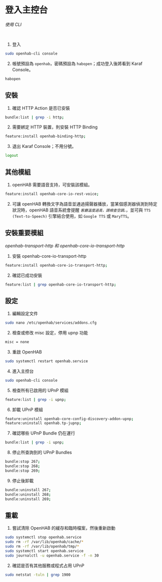 # 登入主控台

_使用 CLI_

<br>

1. 登入

```bash
sudo openhab-cli console
```

2. 帳號預設為 `openhab`，密碼預設為 `habopen`；成功登入後將看到 Karaf Console。

```bash
habopen
```

## 安裝

1. 確認 HTTP Action 是否已安裝

```bash
bundle:list | grep -i http;
```

2. 需要綁定 HTTP 裝置，則安裝 HTTP Binding

```bash
feature:install openhab-binding-http;
```

3. 退出 Karaf Console；不用分號。

```bash
logout
```

## 其他模組

1. openHAB 需要語音支持，可安裝該模組。

```bash
feature:install openhab-core-io-rest-voice;
```

2. 可讓 openHAB 轉換文字為語音並通過揚聲器播放，當某個感測器偵測到特定狀況時，openHAB 語音系統會提醒 _`客廳溫度過高，請檢查空調。`_，並可與 `TTS (Text-to-Speech)` 引擎結合使用，如 `Google TTS` 或 `MaryTTS`。

## 安裝重要模組

_openhab-transport-http 和 openhab-core-io-transport-http_

1. 安裝 openhab-core-io-transport-http

```bash
feature:install openhab-core-io-transport-http;
```

2. 確認已成功安裝

```bash
feature:list | grep openhab-core-io-transport-http;
```

## 設定

1. 編輯設定文件

```bash
sudo nano /etc/openhab/services/addons.cfg
```

2. 檢查或修改 misc 設定，停用 upnp 功能

```bash
misc = none
```

3. 重啟 OpenHAB

```bash
sudo systemctl restart openhab.service
```

4. 進入主控台

```bash
sudo openhab-cli console
```

5. 檢查所有已啟用的 UPnP 模組

```bash
feature:list | grep -i upnp;
```

6. 卸載 UPnP 模組

```bash
feature:uninstall openhab-core-config-discovery-addon-upnp;
feature:uninstall openhab.tp-jupnp;
```

7. 確認哪些 UPnP Bundle 仍在運行

```bash
bundle:list | grep -i upnp;
```

8. 停止所查詢到的 UPnP Bundles

```bash
bundle:stop 267;
bundle:stop 268;
bundle:stop 269;
```

9. 停止後卸載

```bash
bundle:uninstall 267;
bundle:uninstall 268;
bundle:uninstall 269;
```

## 重載

1. 嘗試清除 OpenHAB 的緩存和臨時檔案，然後重新啟動

```bash
sudo systemctl stop openhab.service
sudo rm -rf /var/lib/openhab/cache/*
sudo rm -rf /var/lib/openhab/tmp/*
sudo systemctl start openhab.service
sudo journalctl -u openhab.service -f -n 30
```

2. 確認是否有其他服務或程式占用 UPnP

```bash
sudo netstat -tuln | grep 1900
```




